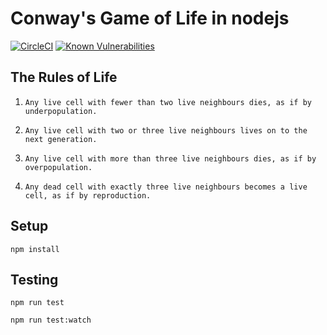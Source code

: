 # Conway's Game of Life in nodejs

[![CircleCI](https://circleci.com/gh/0x646e78/gameoflife-js/tree/master.svg?style=svg)](https://circleci.com/gh/0x646e78/gameoflife-js/tree/master)
 [![Known Vulnerabilities](https://snyk.io/test/github/0x646e78/gameoflife-js/badge.svg?style=plastic)](https://snyk.io/test/github/0x646e78/gameoflife-js) 

## The Rules of Life

1.     Any live cell with fewer than two live neighbours dies, as if by underpopulation.
2.     Any live cell with two or three live neighbours lives on to the next generation.
3.     Any live cell with more than three live neighbours dies, as if by overpopulation.
4.     Any dead cell with exactly three live neighbours becomes a live cell, as if by reproduction.

## Setup

    npm install

## Testing

    npm run test

    npm run test:watch

